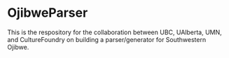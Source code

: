 # OjibweParser

This is the respository for the collaboration between UBC, UAlberta, UMN, and CultureFoundry on building a parser/generator for Southwestern Ojibwe.
